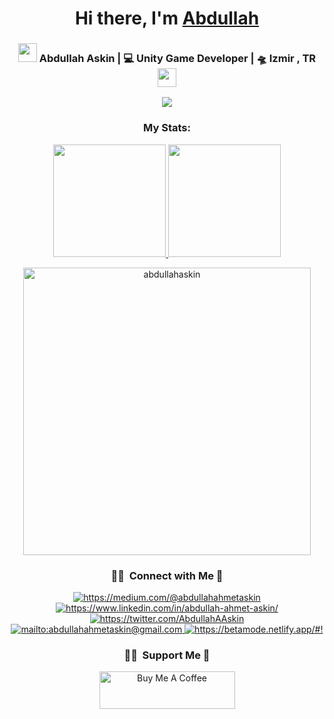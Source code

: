 <div align="center">
   <h1>Hi there, I'm <a href="https://betamode.netlify.app/#!">Abdullah</a></h1>
</div>


<div align="center">
   <h3>
   <img src="https://media.giphy.com/media/WUlplcMpOCEmTGBtBW/giphy.gif" width="30">  
   Abdullah Askin | 💻 Unity Game Developer | 🛸 Izmir , TR  <img src="https://media.giphy.com/media/mcsPU3SkKrYDdW3aAU/giphy.gif" width="30">
   </h3>
   <div>
   <a href="https://wakatime.com/@ancyra"><img src="https://wakatime.com/badge/user/2336bc3f-f896-4a43-a4db-0db400873fb5.svg" /></a>
   
   </div>
   <h3 align="center">My Stats:</h3>
<a href="https://github.com/abdullahaskin">
  <img height="180em" src="https://github-readme-stats-eight-theta.vercel.app/api?username=abdullahaskin&show_icons=true&theme=algolia&include_all_commits=true&count_private=true"/>
  <img height="180em" src="https://github-readme-stats-eight-theta.vercel.app/api/top-langs/?username=abdullahaskin&layout=compact&langs_count=8&theme=algolia"/>
</a>
<p align="center" dir="auto"><a href="https://github.com/abdullahaskin"><img src="https://github-readme-streak-stats.herokuapp.com/?user=abdullahaskin&amp;theme=algolia" width="460em" alt="abdullahaskin" data-canonical-src="https://github-readme-streak-stats.herokuapp.com/?user=abdullahaskin&amp;theme=algolia" style="max-width: 100%;"></a></p>
   
   ### 🤝🏻 &nbsp;Connect with Me 🤝

<a href="https://medium.com/@abdullahahmetaskin" target="_blank">
    <img src="https://img.shields.io/badge/%20-medium-black" alt="https://medium.com/@abdullahahmetaskin">
</a>
<a href="https://www.linkedin.com/in/abdullah-ahmet-askin/" target="_blank">
    <img src="https://img.shields.io/badge/%20-linkedin-0072b1" alt="https://www.linkedin.com/in/abdullah-ahmet-askin/">
</a>
<a href="https://twitter.com/AbdullahAAskin" target="_blank">
    <img src="https://img.shields.io/badge/%20-twitter-%231DA1F2" alt="https://twitter.com/AbdullahAAskin">
</a>
<a href="mailto:abdullahahmetaskin@gmail.com" target="_blank">
    <img src="https://img.shields.io/badge/%20-gmail-B23121" alt="mailto:abdullahahmetaskin@gmail.com">
</a>
<a href="https://betamode.netlify.app/#!" target="_blank">
    <img src="https://img.shields.io/badge/-Website-orange" alt="https://betamode.netlify.app/#!">
</a>
   
   ### 🤝🏻 &nbsp;Support Me 🤝
<a href="https://bmc.link/abdullahahmetaskin" target="_blank"><img src="https://cdn.buymeacoffee.com/buttons/v2/default-yellow.png" alt="Buy Me A Coffee" style="height: 60px !important;width: 217px !important;" ></a>
</div>
